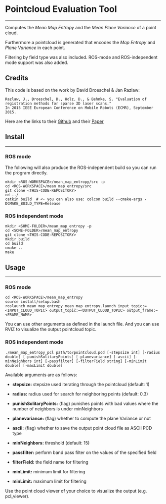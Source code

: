 # Pointcloud Evaluation Tool
-----

Computes the *Mean Map Entropy* and the *Mean Plane Variance* of a point cloud.

Furthermore a pointcloud is generated that encodes the *Map Entropy* and *Plane Variance* in each point.

Filtering by field type was also included. ROS-mode and ROS-independent mode support was also added.

## Credits 
This code is based on the work by David Droeschel & Jan Razlaw:
```
Razlaw, J., Droeschel, D., Holz, D., & Behnke, S. "Evaluation of registration methods for sparse 3D laser scans." 
In 2015 IEEE European Conference on Mobile Robots (ECMR), September 2015.
```
Here are the links to their [Github](https://github.com/AIS-Bonn/pointcloud_evaluation_tool.git) and their [Paper](http://www.ais.uni-bonn.de/papers/ECMR_2015_Razlaw.pdf)

## Install
-------
### ROS mode
The following will also produce the ROS-independent build so you can run the program directly.
```
mkdir <ROS-WORKSPACE>/mean_map_entropy/src -p
cd <ROS-WORKSPACE>/mean_map_entropy/src
git clone <THIS-CODE-REPOSITORY>
cd ../
catkin build  # <- you can also use: colcon build --cmake-args -DCMAKE_BUILD_TYPE=Release
```

### ROS independent mode
```
mkdir <SOME-FOLDER>/mean_map_entropy -p
cd <SOME-FOLDER>/mean_map_entropy
git clone <THIS-CODE-REPOSITORY>
mkdir build
cd build
cmake ..
make
```

## Usage
-----
### ROS mode
```
cd <ROS-WORKSPACE>/mean_map_entropy
source install/setup.bash
roslaunch mean_map_entropy mean_map_entropy.launch input_topic:=<INPUT_CLOUD_TOPIC> output_topic:=<OUTPUT_CLOUD_TOPIC> output_frame:=<FRAME_NAME> 
```
You can use other arguments as defined in the launch file. And you can use RVIZ to visualize the output pointcloud topic.
 
### ROS independent mode
```
./mean_map_entropy_pcl path/to/pointcloud.pcd [-stepsize int] [-radius double] [-punishSolitaryPoints] [-planevariance] [-ascii] [-minNeighbors int] [-passfilter] [-filterField string] [-minLimit double] [-maxLimit double]
```
Available arguments are as follows:

* **stepsize:** stepsize used iterating through the pointcloud (default: 1)

* **radius:** radius used for search for neighboring points (default: 0.3)

* **punishSolitaryPoints:** (flag) punishes points with bad values where the number of neighbors is under minNeighbors 

* **planevariance:** (flag) whether to compute the plane Variance or not 

* **ascii:** (flag) whether to save the output point cloud file as ASCII PCD type

* **minNeighbors:** threshold (default: 15)

* **passfilter:** perform band pass filter on the values of the specified field

* **filterField:** the field name for filtering

* **minLimit:** minimum limit for filtering

* **minLimit:** maximum limit for filtering

Use the point cloud viewer of your choice to visualize the output (e.g. pcl_viewer).
